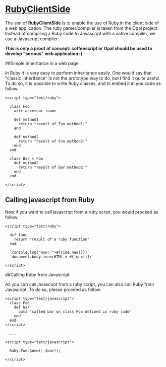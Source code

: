 # [RubyClientSide]()

The aim of **RubyClientSide** is to enable the use of Ruby in the client side of a web application.
The ruby parser/compiler is taken from the Opal project.
Instead of compiling a Ruby code to Javascript with a native compiler, we use a Javascript compiler.

**This is only a proof of concept: coffeescript or Opal should be used to develop "serious" web application :) .**

##Simple inheritance in a web page

In Ruby it is very easy to perform inheritance easily.
One would say that "classic inheritance" is not the prototype way to do, but I find it quite useful.
To do so, it is possible to write Ruby classes, and to embed it in you code as follow:
```
<script type="text/ruby">
      
  class Foo
    attr_accessor :name

    def method1
      return "result of Foo.method1!"
    end

    def method2
      return "result of Foo.method2!"
    end
  end

  class Bar < Foo
    def method2
      return "result of Bar.method2!"
    end
  end

</script>
```

## Calling javascript from Ruby

Now if you want to call javascript from a ruby script, you would proceed as follow:
```
<script type="text/ruby">
      
  def func 
    return "result of a ruby function"
  end

  `console.log("now: "+#{Time.new()})`
  `document.body.innerHTML = #{func()};`

</script>
```

##Calling Ruby from Javascript

As you can call javascript from a ruby script, you can also call Ruby from Javascript. To do so, please proceed as follow:

```
<script type="text/javascript">
  class Foo
    def bar
      puts "called bar on class Foo defined in ruby code"
    end
  end
</script>

  ...

<script type="text/javascript">
      
  Ruby.Foo.$new().$bar();

</script>
```

    
